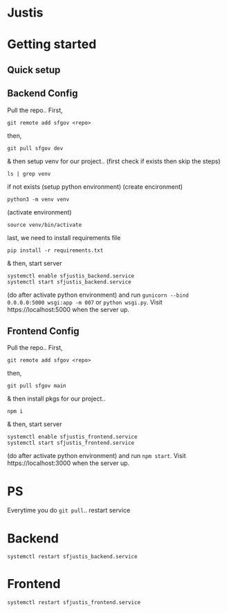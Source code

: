 # Justis

# Getting started

## Quick setup
## Backend Config

Pull the repo..
First,
```
git remote add sfgov <repo>
```
then,
```
git pull sfgov dev
```
& then setup venv for our project..
(first check if exists then skip the steps)
```
ls | grep venv
```
if not exists (setup python environment)
(create encironment)
```
python3 -m venv venv
```
(activate environment)
```
source venv/bin/activate
```
last, we need to install requirements file
```
pip install -r requirements.txt
```

& then, start server
```
systemctl enable sfjustis_backend.service
systemctl start sfjustis_backend.service
```

(do after activate python environment)
and run `gunicorn --bind 0.0.0.0:5000 wsgi:app -m 007` or `python wsgi.py`.
Visit https://localhost:5000 when the server up.


## Frontend Config

Pull the repo..
First,
```
git remote add sfgov <repo>
```
then,
```
git pull sfgov main
```
& then install pkgs for our project..
```
npm i
```
& then, start server
```
systemctl enable sfjustis_frontend.service
systemctl start sfjustis_frontend.service
```

(do after activate python environment)
and run `npm start`.
Visit https://localhost:3000 when the server up.

# PS
Everytime you do `git pull`.. restart service

# Backend
```
systemctl restart sfjustis_backend.service
```

# Frontend
```
systemctl restart sfjustis_frontend.service
```
